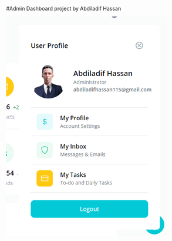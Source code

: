 #Admin Dashboard project by Abdiladif Hassan

![test](https://github.com/Hassan-jr/Admin-Dashboard/blob/main/images/dash2.png?raw=true)
